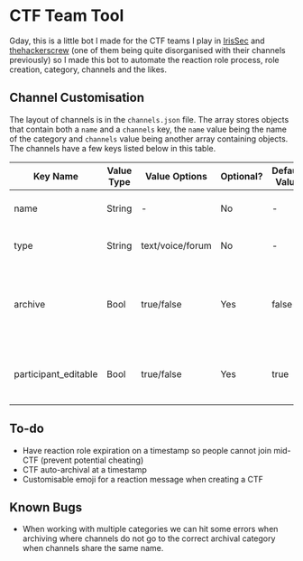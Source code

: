 # CTF Team Tool
Gday, this is a little bot I made for the CTF teams I play in [IrisSec](https://irissec.xyz/) and [thehackerscrew](https://www.thehackerscrew.team/) (one of them being quite disorganised with their channels previously) so I made this bot to automate the reaction role process, role creation, category, channels and the likes.

## Channel Customisation
The layout of channels is in the `channels.json` file. The array stores objects that contain both a `name` and a `channels` key, the `name` value being the name of the category and `channels` value being another array containing objects. The channels have a few keys listed below in this table.

| Key Name             | Value Type | Value Options    | Optional? | Default Value | Purpose                                                       |
|----------------------|------------|------------------|-----------|---------------|---------------------------------------------------------------|
| name                 | String     | -                | No        | -             | The name of the channel                                       |
| type                 | String     | text/voice/forum | No        | -             | The type of channel it creates                                |
| archive              | Bool       | true/false       | Yes       | false         | If the channel is archived when running the `archive` command |
| participant_editable | Bool       | true/false       | Yes       | true          | If the channel should be editable by participants             |

## To-do
- Have reaction role expiration on a timestamp so people cannot join mid-CTF (prevent potential cheating)
- CTF auto-archival at a timestamp
- Customisable emoji for a reaction message when creating a CTF

## Known Bugs
- When working with multiple categories we can hit some errors when archiving where channels do not go to the correct archival category when channels share the same name.
